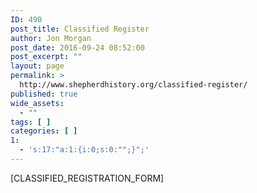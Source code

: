```yaml
---
ID: 490
post_title: Classified Register
author: Jon Morgan
post_date: 2016-09-24 08:52:00
post_excerpt: ""
layout: page
permalink: >
  http://www.shepherdhistory.org/classified-register/
published: true
wide_assets:
  - ""
tags: [ ]
categories: [ ]
1:
  - 's:17:"a:1:{i:0;s:0:"";}";'
---
```

[CLASSIFIED_REGISTRATION_FORM]